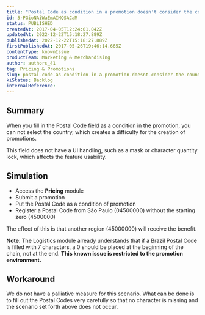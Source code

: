 ```yaml
---
title: "Postal Code as condition in a promotion doesn't consider the country"
id: 5rPGioNAiWaEmAIMQSACaM
status: PUBLISHED
createdAt: 2017-04-05T12:24:01.042Z
updatedAt: 2022-12-22T15:18:27.889Z
publishedAt: 2022-12-22T15:18:27.889Z
firstPublishedAt: 2017-05-26T19:46:14.665Z
contentType: knownIssue
productTeam: Marketing & Merchandising
author: authors_41
tag: Pricing & Promotions
slug: postal-code-as-condition-in-a-promotion-doesnt-consider-the-country
kiStatus: Backlog
internalReference: 
---
```


## Summary

When you fill in the Postal Code field as a condition in the promotion, you can not select the country, which creates a difficulty for the creation of promotions.

This field does not have a UI handling, such as a mask or character quantity lock, which affects the feature usability.

## Simulation

- Access the __Pricing__ module
- Submit a promotion
- Put the Postal Code as a condition of promotion
- Register a Postal Code from São Paulo (04500000) without the starting zero (4500000)

The effect of this is that another region (45000000) will receive the benefit.

__Note__: The Logistics module already understands that if a Brazil Postal Code is filled with 7 characters, a 0 should be placed at the beginning of the chain, not at the end. __This known issue is restricted to the promotion environment.__

## Workaround

We do not have a palliative measure for this scenario. What can be done is to fill out the Postal Codes very carefully so that no character is missing and the scenario set forth above does not occur.

